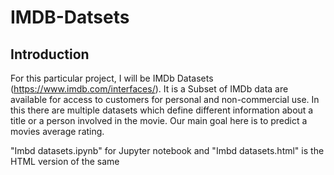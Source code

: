 # IMDB-Datsets


## Introduction

For this particular project, I will be IMDb Datasets (https://www.imdb.com/interfaces/). It is a Subset of IMDb data are available for access to customers for personal and non-commercial use. In this there are multiple datasets which define different information about a title or a person involved in the movie. Our main goal here is to predict a movies average rating.

"Imbd datasets.ipynb" for Jupyter notebook and "Imbd datasets.html" is the HTML version of the same
